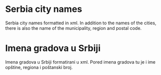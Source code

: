 # Serbia city names

Serbia city names formatted in xml.
In addition to the names of the cities, there is also the name of the municipality, region and postal code.


# Imena gradova u Srbiji

Imena gradova u Srbiji formatirani u xml.
Pored imena gradova tu je i ime opštine, regiona i poštanski broj.
